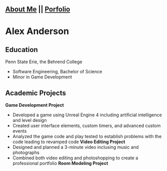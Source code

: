 ## [About Me](Me.md) || [Porfolio](index.md)
# Alex Anderson  

## **Education**
Penn State Erie, the Behrend College
- Software Engineering, Bachelor of Science
- Minor in Game Development  

## Academic Projects
**Game Development Project**
- Developed a game using Unreal Engine 4 including artificial intelligence and level design
- Created user interface elements, custom timers, and advanced custom events
- Analyzed the game code and play tested to establish problems with the code leading to revamped code
**Video Editing Project**
- Designed and planned a 3-minute video inclusing music and photographs
- Combined both video editing and photoshopping to create a professional portfolio
**Room Modeling Project**
